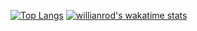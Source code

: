 [![Top Langs](https://github-readme-stats.vercel.app/api/top-langs/?username=zjiansun&layout=compact)](https://github.com/anuraghazra/github-readme-stats)
[![willianrod's wakatime stats](https://github-readme-stats.vercel.app/api/wakatime?username=zjians)](https://github.com/anuraghazra/github-readme-stats)
